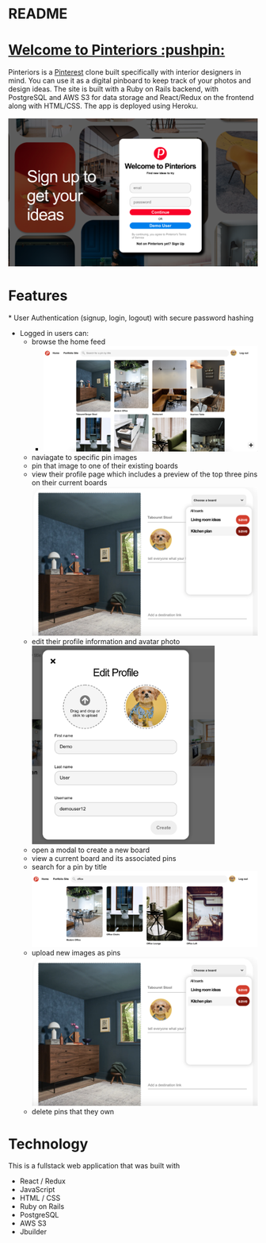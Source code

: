 # README

<h1><a href='https://pinteriors.herokuapp.com/#/' target='_blank'>Welcome to Pinteriors :pushpin:</a></h1>
Pinteriors is a <a href='https://www.pinterest.com' target='_blank'>Pinterest</a> clone built specifically with interior designers in mind. You can use it as a digital pinboard to keep track of your photos and design ideas. The site is built with a Ruby on Rails backend, with PostgreSQL and AWS S3 for data storage and React/Redux on the frontend along with HTML/CSS. The app is deployed using Heroku.  
<br></br>
<img src='./app/assets/images/pinteriors.png'>
<h1>Features</h1>
* User Authentication (signup, login, logout) with secure password hashing

* Logged in users can:
    * browse the home feed
      * <img src='./app/assets/images/home_feed2.png'/>
    * naviagate to specific pin images
    * pin that image to one of their existing boards 
    * view their profile page which includes a preview of the top three pins on their current boards
       <img src='./app/assets/images/create_pin3.png'/>
    * edit their profile information and avatar photo
       <img src='./app/assets/images/profile_edit.png' height='400' />
    * open a modal to create a new board 
    * view a current board and its associated pins
    * search for a pin by title
       <img src='./app/assets/images/search_bar.png'/>
    * upload new images as pins
       <img src='./app/assets/images/create_pin3.png'/>
    * delete pins that they own


<h1>Technology</h1>
This is a fullstack web application that was built with 

* React / Redux
* JavaScript
* HTML / CSS
* Ruby on Rails
* PostgreSQL
* AWS S3
* Jbuilder





